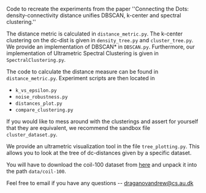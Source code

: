 Code to recreate the experiments from the paper ''Connecting the Dots: density-connectivity distance unifies DBSCAN, k-center and spectral clustering.''

The distance metric is calculated in `distance_metric.py`. The k-center clustering on the dc-dist is given in `density_tree.py` and `cluster_tree.py`. We provide an
implementation of DBSCAN\* in `DBSCAN.py`. Furthermore, our implementation of Ultrametric Spectral Clustering is given in `SpectralClustering.py`.

The code to calculate the distance measure can be found in `distance_metric.py`. Experiment scripts are then located in
 - `k_vs_epsilon.py`
 - `noise_robustness.py`
 - `distances_plot.py`
 - `compare_clustering.py`

If you would like to mess around with the clusterings and assert for yourself that they are equivalent, we recommend the sandbox file `cluster_dataset.py`.

We provide an ultrametric visualization tool in the file `tree_plotting.py`. This allows you to look at the tree of dc-distances given by a specific dataset.

You will have to download the coil-100 dataset from [here](https://www.kaggle.com/datasets/jessicali9530/coil100) and unpack it
into the path `data/coil-100`.

Feel free to email if you have any questions -- draganovandrew@cs.au.dk

